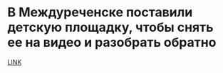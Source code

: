 # В Междуреченске поставили детскую площадку, чтобы снять ее на видео и разобрать обратно 



[LINK](https://varlamov.ru/3177245.html)